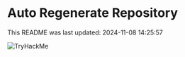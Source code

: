 # Auto Regenerate Repository

This README was last updated: 2024-11-08 14:25:57

 ![TryHackMe](https://tryhackme.com/badge/533634)
